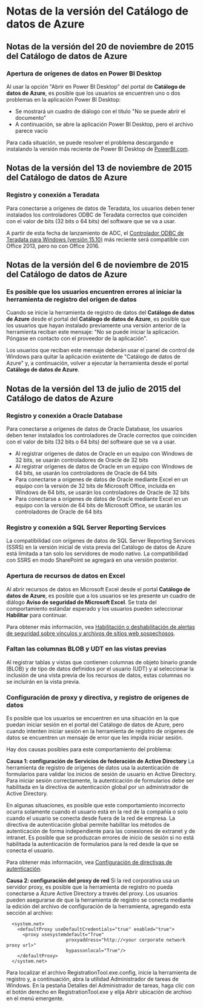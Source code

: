 <properties
   pageTitle="Notas de la versión del Catálogo de datos de Azure"
   description="Notas de la vista previa pública de la versión del 28 de agosto de 2015 del Catálogo de datos de Azure."
   services="data-catalog"
   documentationCenter=""
   authors="steelanddata"
   manager="NA"
   editor=""
   tags=""/>
<tags
   ms.service="data-catalog"
   ms.devlang="NA"
   ms.topic="article"
   ms.tgt_pltfrm="NA"
   ms.workload="data-catalog"
   ms.date="11/20/2015"
   ms.author="maroche"/>

# Notas de la versión del Catálogo de datos de Azure

## Notas de la versión del 20 de noviembre de 2015 del Catálogo de datos de Azure

### Apertura de orígenes de datos en Power BI Desktop

Al usar la opción "Abrir en Power BI Desktop" del portal de **Catálogo de datos de Azure**, es posible que los usuarios se encuentren uno o dos problemas en la aplicación Power BI Desktop:

- Se mostrará un cuadro de diálogo con el título "No se puede abrir el documento"
- A continuación, se abre la aplicación Power BI Desktop, pero el archivo parece vacío

Para cada situación, se puede resolver el problema descargando e instalando la versión más reciente de Power BI Desktop de [PowerBI.com](https://powerbi.com).

## Notas de la versión del 13 de noviembre de 2015 del Catálogo de datos de Azure

### Registro y conexión a Teradata

Para conectarse a orígenes de datos de Teradata, los usuarios deben tener instalados los controladores ODBC de Teradata correctos que coinciden con el valor de bits (32 bits o 64 bits) del software que se va a usar.

A partir de esta fecha de lanzamiento de ADC, el [Controlador ODBC de Teradata para Windows (versión 15.10)](http://downloads.teradata.com/download/connectivity/odbc-driver/windows) más reciente será compatible con Office 2013, pero no con Office 2016.

## Notas de la versión del 6 de noviembre de 2015 del Catálogo de datos de Azure

### Es posible que los usuarios encuentren errores al iniciar la herramienta de registro del origen de datos

Cuando se inicie la herramienta de registro de datos del **Catálogo de datos de Azure** desde el portal del **Catálogo de datos de Azure**, es posible que los usuarios que hayan instalado previamente una versión anterior de la herramienta reciban este mensaje: "No se puede iniciar la aplicación. Póngase en contacto con el proveedor de la aplicación".

Los usuarios que reciban este mensaje deberán usar el panel de control de Windows para quitar la aplicación existente de "Catálogo de datos de Azure" y, a continuación, volver a ejecutar la herramienta desde el portal **Catálogo de datos de Azure**.

## Notas de la versión del 13 de julio de 2015 del Catálogo de datos de Azure

### Registro y conexión a Oracle Database

Para conectarse a orígenes de datos de Oracle Database, los usuarios deben tener instalados los controladores de Oracle correctos que coinciden con el valor de bits (32 bits o 64 bits) del software que se va a usar.

-	Al registrar orígenes de datos de Oracle en un equipo con Windows de 32 bits, se usarán controladores de Oracle de 32 bits
-	Al registrar orígenes de datos de Oracle en un equipo con Windows de 64 bits, se usarán los controladores de Oracle de 64 bits
-	Para conectarse a orígenes de datos de Oracle mediante Excel en un equipo con la versión de 32 bits de Microsoft Office, incluida en Windows de 64 bits, se usarán los controladores de Oracle de 32 bits
-	Para conectarse a orígenes de datos de Oracle mediante Excel en un equipo con la versión de 64 bits de Microsoft Office, se usarán los controladores de Oracle de 64 bits

### Registro y conexión a SQL Server Reporting Services

La compatibilidad con orígenes de datos de SQL Server Reporting Services (SSRS) en la versión inicial de vista previa del Catálogo de datos de Azure está limitada a tan solo los servidores de modo nativo. La compatibilidad con SSRS en modo SharePoint se agregará en una versión posterior.

### Apertura de recursos de datos en Excel

Al abrir recursos de datos en Microsoft Excel desde el portal **Catálogo de datos de Azure**, es posible que a los usuarios se les presente un cuadro de diálogo **Aviso de seguridad de Microsoft Excel**. Se trata del comportamiento estándar esperado y los usuarios pueden seleccionar **Habilitar** para continuar.

Para obtener más información, vea [Habilitación o deshabilitación de alertas de seguridad sobre vínculos y archivos de sitios web sospechosos](https://support.office.com/es-ES/article/Enable-or-disable-security-alerts-about-links-and-files-from-suspicious-websites-A1AC6AE9-5C4A-4EB3-B3F8-143336039BBE).

### Faltan las columnas BLOB y UDT en las vistas previas

Al registrar tablas y vistas que contienen columnas de objeto binario grande (BLOB) y de tipo de datos definidos por el usuario (UDT) y al seleccionar la inclusión de una vista previa de los recursos de datos, estas columnas no se incluirán en la vista previa.

### Configuración de proxy y directiva, y registro de orígenes de datos

Es posible que los usuarios se encuentren en una situación en la que puedan iniciar sesión en el portal del Catálogo de datos de Azure, pero cuando intenten iniciar sesión en la herramienta de registro de orígenes de datos se encuentren un mensaje de error que les impida iniciar sesión.

Hay dos causas posibles para este comportamiento del problema:

**Causa 1: configuración de Servicios de federación de Active Directory** La herramienta de registro de orígenes de datos usa la autenticación de formularios para validar los inicios de sesión de usuario en Active Directory. Para iniciar sesión correctamente, la autenticación de formularios debe ser habilitada en la directiva de autenticación global por un administrador de Active Directory.

En algunas situaciones, es posible que este comportamiento incorrecto ocurra solamente cuando el usuario está en la red de la compañía o solo cuando el usuario se conecta desde fuera de la red de empresa. La directiva de autenticación global permite habilitar los métodos de autenticación de forma independiente para las conexiones de extranet y de intranet. Es posible que se produzcan errores de inicio de sesión si no está habilitada la autenticación de formularios para la red desde la que se conecta el usuario.

Para obtener más información, vea [Configuración de directivas de autenticación](https://technet.microsoft.com/es-ES/library/dn486781.aspx).

**Causa 2: configuración del proxy de red** Si la red corporativa usa un servidor proxy, es posible que la herramienta de registro no pueda conectarse a Azure Active Directory a través del proxy. Los usuarios pueden asegurarse de que la herramienta de registro se conecta mediante la edición del archivo de configuración de la herramienta, agregando esta sección al archivo:


	  <system.net>
	    <defaultProxy useDefaultCredentials="true" enabled="true">
	      <proxy usesystemdefault="True"
	                      proxyaddress="http://<your corporate network proxy url>"
	                      bypassonlocal="True"/>
	    </defaultProxy>
	  </system.net>


Para localizar el archivo RegistrationTool.exe.config, inicie la herramienta de registro y, a continuación, abra la utilidad Administrador de tareas de Windows. En la pestaña Detalles del Administrador de tareas, haga clic con el botón derecho en RegistrationTool.exe y elija Abrir ubicación de archivo en el menú emergente.

<!---HONumber=Nov15_HO4-->